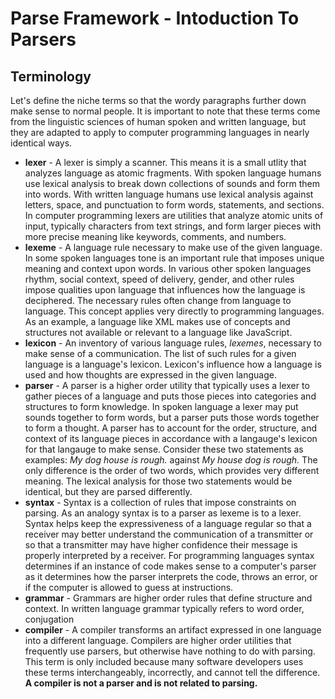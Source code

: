 # Parse Framework - Intoduction To Parsers

## Terminology
Let's define the niche terms so that the wordy paragraphs further down make sense to normal people.  It is important to note that these terms come from the linguistic sciences of human spoken and written language, but they are adapted to apply to computer programming languages in nearly identical ways.

* **lexer** - A lexer is simply a scanner.  This means it is a small utlity that analyzes language as atomic fragments.  With spoken language humans use lexical analysis to break down collections of sounds and form them into words.  With written language humans use lexical analysis against letters, space, and punctuation to form words, statements, and sections.  In computer programming lexers are utilities that analyze atomic units of input, typically characters from text strings, and form larger pieces with more precise meaning like keywords, comments, and numbers.
* **lexeme** - A language rule necessary to make use of the given language.  In some spoken languages tone is an important rule that imposes unique meaning and context upon words.  In various other spoken languages rhythm, social context, speed of delivery, gender, and other rules impose qualities upon language that influences how the language is deciphered.  The necessary rules often change from language to language.  This concept applies very directly to programming languages.  As an example, a language like XML makes use of concepts and structures not available or relevant to a language like JavaScript.
* **lexicon** - An inventory of various language rules, *lexemes*, necessary to make sense of a communication.  The list of such rules for a given language is a language's lexicon.  Lexicon's influence how a language is used and how thoughts are expressed in the given language.
* **parser** - A parser is a higher order utility that typically uses a lexer to gather pieces of a language and puts those pieces into categories and structures to form knowledge.  In spoken language a lexer may put sounds together to form words, but a parser puts those words together to form a thought.  A parser has to account for the order, structure, and context of its language pieces in accordance with a langauge's lexicon for that langauge to make sense.  Consider these two statements as examples: *My dog house is rough.* against *My house dog is rough.*  The only difference is the order of two words, which provides very different meaning.  The lexical analysis for those two statements would be identical, but they are parsed differently.
* **syntax** - Syntax is a collection of rules that impose constraints on parsing.  As an analogy syntax is to a parser as lexeme is to a lexer.  Syntax helps keep the expressiveness of a language regular so that a receiver may better understand the communication of a transmitter or so that a transmitter may have higher confidence their message is properly interpreted by a receiver.  For programming languages syntax determines if an instance of code makes sense to a computer's parser as it determines how the parser interprets the code, throws an error, or if the computer is allowed to guess at instructions.
* **grammar** - Grammars are higher order rules that define structure and context.  In written language grammar typically refers to word order, conjugation
* **compiler** - A compiler transforms an artifact expressed in one language into a different language.  Compilers are higher order utilities that frequently use parsers, but otherwise have nothing to do with parsing.  This term is only included because many software developers uses these terms interchangeably, incorrectly, and cannot tell the difference.  **A compiler is not a parser and is not related to parsing.**